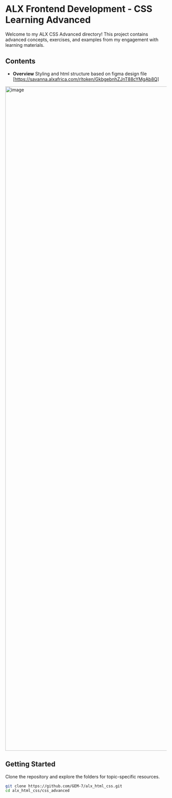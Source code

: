 # ALX Frontend Development - CSS Learning Advanced

Welcome to my ALX CSS Advanced directory! This project contains advanced concepts, exercises, and examples from my engagement with learning materials.

## Contents

- **Overview**
Styling and html structure based on figma design file [https://savanna.alxafrica.com/rltoken/GkbgebnhZJnT88cYMgAb8Q]
<img width="800" height="2066" alt="image" src="https://github.com/user-attachments/assets/f97e6e25-4fb4-4b52-a155-8e389a5eb3d3" />

## Getting Started

Clone the repository and explore the folders for topic-specific resources.

```bash
git clone https://github.com/GEM-7/alx_html_css.git
cd alx_html_css/css_advanced
```
